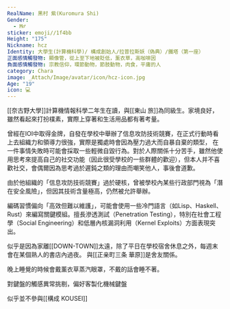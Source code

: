 ```yaml
---
RealName: 黑村 紫(Kuromura Shi)
Gender:
  - M♂
sticker: emoji//1f4bb
Height: "175"
Nickname: hcz
Identity: 大學生(計算機科學)/ 構成創始人/拉普拉斯妖（偽典）/鐵塔（第一座）
正面感情觸發物: 顯像管，從上至下地被貶低，薰衣草，高咖啡因
負面感情觸發物: 宗教信仰，環節動物，節肢動物，肉食，平庸的人
category: Chara
image: _Attach/Image/avatar/icon/hcz-icon.jpg
Age: "19"
icon: 💻
---
```


[[奈古野大學]]計算機情報科學二年生在讀，與[[東山 旅]]為同級生。家境良好，雖然看起來打扮樸素，實際上穿著和生活用品都有著考量。

 曾經在IOI中取得金牌，自發在學校中舉辦了信息攻防技術競賽，在正式行動時看上去組織力和領導力很強，實際是獨處時會因為壓力過大而自暴自棄的類型， 在一件事情失敗時可能會採取一些輕微自毀行為。對於人際關係十分苦手，雖然他使用思考來提高自己的社交功能（因此很受學校的一些群體的歡迎），但本人并不喜歡社交，會偶爾因為思考過於遲鈍之類的理由而嘲笑他人，事後會道歉。 
 
 由於他組織的「信息攻防技術競賽」過於硬核，曾被學校內某些行政部門視為「潛在安全風險」，但因其技術含量極高，仍然被允許舉辦。
 
編碼習慣偏向「高效但難以維護」，可能會使用一些冷門語言（如Lisp、Haskell、Rust）來編寫關鍵模組。擅長滲透測試（Penetration Testing），特別在社會工程學（Social Engineering）和低層內核漏洞利用（Kernel Exploits）方面表現突出。
 
 似乎是因為家離[[DOWN-TOWN]]太遠，除了平日在學校宿舍休息之外，每週末會在某個熟人的書店內過夜。 與[[正亲町三条 華原]]是舍友關係。
 
 
 晚上睡覺的時候會戴薰衣草蒸汽眼罩，不戴的話會睡不著。
 
 對鍵盤的觸感異常挑剔，偏好客製化機械鍵盤
 
 似乎並不參與[[構成 KOUSEI]]
